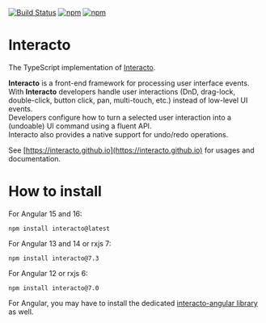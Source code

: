 [![Build Status](https://ci.inria.fr/malai/buildStatus/icon?job=interacto-ts)](https://ci.inria.fr/malai/view/Latexdraw/job/interacto-ts)
[![npm](https://img.shields.io/npm/v/interacto)](https://www.npmjs.com/package/interacto)
[![npm](https://img.shields.io/npm/dm/interacto)](https://www.npmjs.com/package/interacto)


# Interacto

The TypeScript implementation of [Interacto](https://github.com/interacto).

**Interacto** is a front-end framework for processing user interface events.<br/>
With **Interacto** developers handle user interactions (DnD, drag-lock, double-click, button click, pan, multi-touch, etc.) instead of low-level UI events.<br>
Developers configure how to turn a selected user interaction into a (undoable) UI command using a fluent API.<br/>
Interacto also provides a native support for undo/redo operations.

See [https://interacto.github.io](https://interacto.github.io) for usages and documentation.


# How to install

For Angular 15 and 16:

```
npm install interacto@latest
```

For Angular 13 and 14 or rxjs 7:

```
npm install interacto@7.3
```

For Angular 12 or rxjs 6:

```
npm install interacto@7.0
```

For Angular, you may have to install the dedicated [interacto-angular library](https://github.com/interacto-angular) as well.

